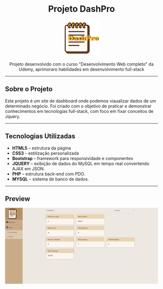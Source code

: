 <div align="center">
  <h1>Projeto DashPro</h1> 
  <img width="120px" height="120px" src="images/DashPro.png">
  <p>Projeto desenvolvido com o curso "Desenvolvimento Web completo" da Udemy, aprimoraro habilidades em desenvolvimento full-stack</p>
</div>

---

## Sobre o Projeto

Este projeto é um site de dashboard onde podemos viaualizar dados de um determinado negócio. Foi criado com o objetivo de praticar e demonstrar conhecimentos em tecnologias full-stack, com foco em fixar conceitos de Jquery.

---

## Tecnologias Utilizadas

- **HTML5** – estrutura da página
- **CSS3** – estilização personalizada
- **Bootstrap** – framework para responsividade e componentes
- **JQUERY** – exibição de dados do MySQL em tempo real convertendo AJAX em JSON.
- **PHP** – estrutura back-end com PDO.
- **MYSQL** – sistema de banco de dados.

---

## Preview

<img src="images/DashBoard - index.png" alt="Captura de tela do projeto">
